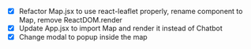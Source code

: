 - [x] Refactor Map.jsx to use react-leaflet properly, rename component to Map, remove ReactDOM.render
- [x] Update App.jsx to import Map and render it instead of Chatbot
- [x] Change modal to popup inside the map
